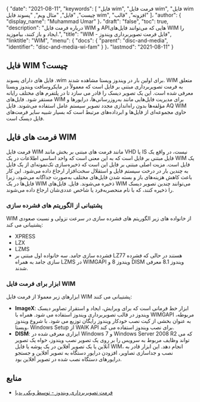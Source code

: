 {
  "date": "2021-08-11",
  "keywords": [
"فایل wim",
"فرمت فایل wim",
"فایل wim چیست",
"فایل",
"مثال ویم",
"پسوند فایل wim",
"افزونه",
"قالب"
]،
  "author": {
    "display_name": "Muhammad Umar"
}،
  "draft": "false",
  "toc": true,
  "description": "درباره فرمت فایل WIM و APIهایی که می‌توانند فایل‌های WIM را ایجاد و باز کنند، بیاموزید.",
  "title": "WIM - فایل فرمت تصویربرداری ویندوز",
  "linktitle": "WIM",
  "menu": {
    "docs": {
      "parent": "disc-and-media",
      "identifier": "disc-and-media-wi-fam"
}
}،
  "lastmod": "2021-08-11"
}

## فایل WIM چیست؟
فایل های دارای پسوند .wim برای اولین بار در ویندوز ویستا مشاهده شدند. WIM متعلق به فرمت تصویربرداری مبتنی بر فایل است که معمولاً در مایکروسافت ویندوز ویستا معرفی شده است. این یک تصویر دیسک را قادر می سازد تا در پلتفرم های مختلف رایانه مستقر شود. فایل‌های WIM برای مدیریت فایل‌هایی مانند به‌روزرسانی‌ها، درایورها و مؤلفه‌ها بدون راه‌اندازی مجدد تصویر سیستم عامل استفاده می‌شوند. فایل AQ WIM حاوی مجموعه‌ای از فایل‌ها و ابرداده‌های مرتبط است که بسیار شبیه سایر فرمت‌های فایل دیسک است.

## فرمت های فایل WIM
فرمت فایل WIM مانند فرمت های مبتنی بر بخش مانند VHD یا IS نیست، در واقع یک فایل مبتنی بر فایل است که به این معنی است که واحد اساسی اطلاعات در یک WIM یک فایل است. مزیت اصلی مبتنی بر فایل این است که ذخیره‌سازی تک‌نمونه‌ای از یک فایل به چندین بار در درخت سیستم فایل و استقلال سخت‌افزار ارجاع داده می‌شود. این کار باعث کاهش هزینه‌های باز و بسته شدن فایل‌های مختلف به‌صورت جداگانه می‌شود، زیرا فایل‌ها در یک WIM ذخیره می‌شوند. فایل. فایل‌های WIM می‌توانند چندین تصویر دیسک را ذخیره کنند، که با نام منحصربه‌فرد یا شاخص عددی‌شان ارجاع داده می‌شوند.
### پشتیبانی از الگوریتم های فشرده سازی
WIM از خانواده های زیر الگوریتم های فشرده سازی در سرعت نزولی و نسبت صعودی پشتیبانی می کند:
- XPRESS
- LZX
- LZMS
- فشرده سازی جامد.
سه خانواده اول مبتنی بر LZ77 هستند در حالی که فشرده سازی جامد به همراه LZMS در WIMGAPI ویندوز 8 و DISM ویندوز 8.1 معرفی شدند.
### ابزار برای فرمت فایل WIM
ابزارهای زیر معمولا از فرمت فایل WIM پشتیبانی می کنند:

- **ImageX**: ابزار خط فرمانی است که برای ویرایش، ایجاد و استقرار تصاویر دیسک ویندوز در قالب تصویربرداری ویندوز استفاده می شود. همراه با WIMGAPI مربوطه، به عنوان بخشی از کیت نصب خودکار ویندوز رایگان توزیع می شود. با شروع ویندوز ویستا، Windows Setup از WAIK API برای نصب ویندوز استفاده می کند.
- **DISM**: ابزاری معرفی شده در Windows 7 و Windows Server 2008 R2 که می تواند وظایف مربوط به سرویس را بر روی یک تصویر نصب ویندوز، خواه یک تصویر آنلاین یا یک تصویر آفلاین در یک پوشه یا فایل WIM، انجام دهد. این ابزار قادر به نصب و جداسازی تصاویر، افزودن درایور دستگاه به تصویر آفلاین و جستجو درایورهای دستگاه نصب شده در تصویر آفلاین بود.
 



## منابع 

* [فرمت تصویربرداری ویندوز - توسط ویکی پدیا](https://en.wikipedia.org/wiki/Windows_Imaging_Format)



